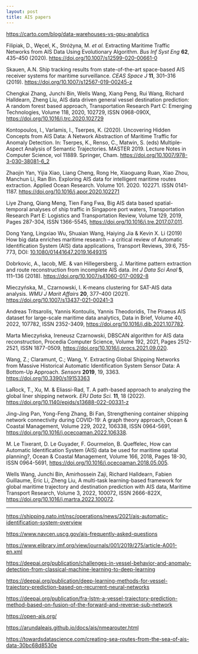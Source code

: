 ```yaml
---
layout: post
title: AIS papers
---
```


<https://carto.com/blog/data-warehouses-vs-gpu-analytics>

Filipiak, D., Węcel, K., Stróżyna, M. *et al.* Extracting Maritime Traffic Networks from AIS Data Using Evolutionary Algorithm. *Bus Inf Syst Eng* **62**, 435–450 (2020). <https://doi.org/10.1007/s12599-020-00661-0>

Skauen, A.N. Ship tracking results from state-of-the-art space-based AIS receiver systems for maritime surveillance. *CEAS Space J* **11**, 301–316 (2019). https://doi.org/10.1007/s12567-019-00245-z

Chengkai Zhang, Junchi Bin, Wells Wang, Xiang Peng, Rui Wang, Richard Halldearn, Zheng Liu,
AIS data driven general vessel destination prediction: A random forest based approach, Transportation Research Part C: Emerging Technologies, Volume 118, 2020, 102729, ISSN 0968-090X, <https://doi.org/10.1016/j.trc.2020.102729>

Kontopoulos, I., Varlamis, I., Tserpes, K. (2020). Uncovering Hidden Concepts from AIS Data: A Network Abstraction of Maritime Traffic for Anomaly Detection. In: Tserpes, K., Renso, C., Matwin, S. (eds) Multiple-Aspect Analysis of Semantic Trajectories. MASTER 2019. Lecture Notes in Computer Science, vol 11889. Springer, Cham. <https://doi.org/10.1007/978-3-030-38081-6_2>

Zhaojin Yan, Yijia Xiao, Liang Cheng, Rong He, Xiaoguang Ruan, Xiao Zhou, Manchun Li, Ran Bin. Exploring AIS data for intelligent maritime routes extraction. Applied Ocean Research. Volume 101. 2020. 102271. ISSN 0141-1187. <https://doi.org/10.1016/j.apor.2020.102271>

Liye Zhang, Qiang Meng, Tien Fang Fwa,
Big AIS data based spatial-temporal analyses of ship traffic in Singapore port waters,
Transportation Research Part E: Logistics and Transportation Review,
Volume 129,
2019,
Pages 287-304,
ISSN 1366-5545,
https://doi.org/10.1016/j.tre.2017.07.011.

Dong Yang, Lingxiao Wu, Shuaian Wang, Haiying Jia & Kevin X. Li (2019) How big data enriches maritime research – a critical review of Automatic Identification System (AIS) data applications, Transport Reviews, 39:6, 755-773, DOI: [10.1080/01441647.2019.1649315](https://doi.org/10.1080/01441647.2019.1649315)

Dobrkovic, A., Iacob, ME. & van Hillegersberg, J. Maritime pattern extraction and route reconstruction from incomplete AIS data. *Int J Data Sci Anal* **5**, 111–136 (2018). <https://doi.org/10.1007/s41060-017-0092-8>

Mieczyńska, M., Czarnowski, I. K-means clustering for SAT-AIS data analysis. *WMU J Marit Affairs* **20**, 377–400 (2021). <https://doi.org/10.1007/s13437-021-00241-3>

Andreas Tritsarolis, Yannis Kontoulis, Yannis Theodoridis,
The Piraeus AIS dataset for large-scale maritime data analytics,
Data in Brief,
Volume 40,
2022,
107782,
ISSN 2352-3409,
https://doi.org/10.1016/j.dib.2021.107782.

Marta Mieczyńska, Ireneusz Czarnowski,
DBSCAN algorithm for AIS data reconstruction,
Procedia Computer Science,
Volume 192,
2021,
Pages 2512-2521,
ISSN 1877-0509,
https://doi.org/10.1016/j.procs.2021.09.020.



Wang, Z.; Claramunt, C.; Wang, Y. Extracting Global Shipping Networks from Massive Historical Automatic Identification System Sensor Data: A Bottom-Up Approach. *Sensors* **2019**, 19, 3363. <https://doi.org/10.3390/s19153363>

LaRock, T., Xu, M. & Eliassi-Rad, T. A path-based approach to analyzing the global liner shipping network. *EPJ Data Sci.* **11**, 18 (2022). <https://doi.org/10.1140/epjds/s13688-022-00331-z>

Jing-Jing Pan, Yong-Feng Zhang, Bi Fan,
Strengthening container shipping network connectivity during COVID-19: A graph theory approach,
Ocean & Coastal Management,
Volume 229,
2022,
106338,
ISSN 0964-5691,
https://doi.org/10.1016/j.ocecoaman.2022.106338.

M. Le Tixerant, D. Le Guyader, F. Gourmelon, B. Queffelec,
How can Automatic Identification System (AIS) data be used for maritime spatial planning?,
Ocean & Coastal Management,
Volume 166,
2018,
Pages 18-30,
ISSN 0964-5691,
https://doi.org/10.1016/j.ocecoaman.2018.05.005.

Wells Wang, Junchi Bin, Amirhossein Zaji, Richard Halldearn, Fabien Guillaume, Eric Li, Zheng Liu,
A multi-task learning-based framework for global maritime trajectory and destination prediction with AIS data,
Maritime Transport Research,
Volume 3,
2022,
100072,
ISSN 2666-822X,
https://doi.org/10.1016/j.martra.2022.100072.



---

<https://shipping.nato.int/nsc/operations/news/2021/ais-automatic-identification-system-overview>

<https://www.navcen.uscg.gov/ais-frequently-asked-questions>

<https://www.elibrary.imf.org/view/journals/001/2019/275/article-A001-en.xml>

<https://deepai.org/publication/challenges-in-vessel-behavior-and-anomaly-detection-from-classical-machine-learning-to-deep-learning>

<https://deepai.org/publication/deep-learning-methods-for-vessel-trajectory-prediction-based-on-recurrent-neural-networks>

<https://deepai.org/publication/fra-lstm-a-vessel-trajectory-prediction-method-based-on-fusion-of-the-forward-and-reverse-sub-network>


<https://open-ais.org/>

<https://arundaleais.github.io/docs/ais/nmearouter.html>

<https://towardsdatascience.com/creating-sea-routes-from-the-sea-of-ais-data-30bc68d8530e>